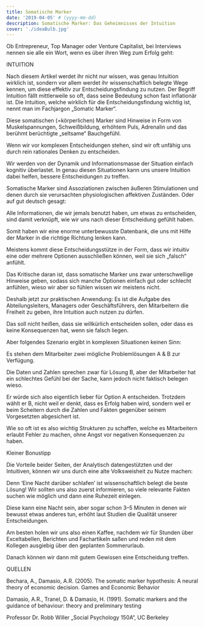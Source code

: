 ```yaml
---
title: Somatische Marker
date: '2019-04-05' # (yyyy-mm-dd)
description: Somatische Marker: Das Geheimnisses der Intuition
cover: './ideaBulb.jpg'
---
```


Ob Entrepreneur, Top Manager oder Venture Capitalist,
bei Interviews nennen sie alle ein Wort, wenn es über ihren Weg zum Erfolg geht:

INTUITION

Nach diesem Artikel werdet ihr nicht nur wissen, was genau Intuition wirklich ist, sondern vor allem werdet ihr wissenschaftlich belegte Wege kennen, um diese effektiv zur Entscheidungsfindung zu nutzen.
Der Begriff Intuition fällt mittlerweile so oft, dass seine Bedeutung schon fast inflationär ist. 
Die Intuition, welche wirklich für die Entscheidungsfindung wichtig ist, nennt man im Fachjargon „Somatic Marker“.

Diese somatischen (=körperlichen) Marker sind Hinweise in Form von Muskelspannungen, Schweißbildung, erhöhtem Puls, Adrenalin und das berühmt berüchtigte „seltsame“ Bauchgefühl.

Wenn wir vor komplexen Entscheidungen stehen, sind wir oft unfähig uns durch rein rationales Denken zu entscheiden.

Wir werden von der Dynamik und Informationsmasse der Situation einfach kognitiv überlastet. In genau diesen Situationen kann uns unsere Intuition dabei helfen, bessere Entscheidungen zu treffen.

Somatische Marker sind Assoziationen zwischen äußeren Stimulationen und denen durch sie verursachten physiologischen affektiven Zuständen.
Oder auf gut deutsch gesagt:

Alle Informationen, die wir jemals benutzt haben, um etwas zu entscheiden, sind damit verknüpft, wie wir uns nach dieser Entscheidung gefühlt haben.

Somit haben wir eine enorme unterbewusste Datenbank, die uns mit Hilfe der Marker in die richtige Richtung lenken kann.

Meistens kommt diese Entscheidungsstütze in der Form, dass wir intuitiv eine oder mehrere Optionen ausschließen können, weil sie sich „falsch“ anfühlt.

Das Kritische daran ist, dass somatische Marker uns zwar unterschwellige Hinweise geben, sodass sich manche Optionen einfach gut oder schlecht anfühlen, wieso wir aber so fühlen wissen wir meistens nicht.

Deshalb jetzt zur praktischen Anwendung:
Es ist die Aufgabe des Abteilungsleiters, Managers oder Geschäftsführers, den Mitarbeitern die Freiheit zu geben, ihre Intuition auch nutzen zu dürfen.

Das soll nicht heißen, dass sie willkürlich entscheiden sollen, oder dass es keine Konsequenzen hat, wenn sie falsch liegen.

Aber folgendes Szenario ergibt in komplexen Situationen keinen Sinn:

Es stehen dem Mitarbeiter zwei mögliche Problemlösungen A & B zur Verfügung.

Die Daten und Zahlen sprechen zwar für Lösung B, aber der Mitarbeiter hat ein schlechtes Gefühl bei der Sache, kann jedoch nicht faktisch belegen wieso.

Er würde sich also eigentlich lieber für Option A entscheiden. 
Trotzdem wählt er B, nicht weil er denkt, dass es Erfolg haben wird, sondern weil er beim Scheitern durch die Zahlen und Fakten gegenüber seinem Vorgesetzten abgesichert ist.

Wie so oft ist es also wichtig Strukturen zu schaffen, welche es Mitarbeitern erlaubt Fehler zu machen, ohne Angst vor negativen Konsequenzen zu haben.

Kleiner Bonustipp

Die Vorteile beider Seiten, der Analytisch datengestützten und der Intuitiven, können wir uns durch eine alte Volksweisheit zu Nutze machen:

Denn ‘Eine Nacht darüber schlafen’ ist wissenschaftlich belegt die beste Lösung!
Wir sollten uns also zuerst informieren, so viele relevante Fakten suchen wie möglich und dann eine Ruhezeit einlegen.

Diese kann eine Nacht sein, aber sogar schon 3–5 Minuten in denen wir bewusst etwas anderes tun, erhöht laut Studien die Qualität unserer Entscheidungen.

Am besten holen wir uns also einen Kaffee, nachdem wir für Stunden über Exceltabellen, Berichten und Fachartikeln saßen und reden mit dem Kollegen ausgiebig über den geplanten Sommerurlaub.


Danach können wir dann mit gutem Gewissen eine Entscheidung treffen.

QUELLEN

Bechara, A., Damasio, A.R. (2005). The somatic marker hypothesis: A neural theory of economic decision. Games and Economic Behavior

Damasio, A.R., Tranel, D. & Damasio, H. (1991). Somatic markers and the guidance of behaviour: theory and preliminary testing

Professor Dr. Robb Willer „Social Psychology 150A“, UC Berkeley
